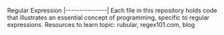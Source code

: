 Regular Expression
|---------------|
Each file in this repository holds code that illustrates an essential concept of programming, specific to regular expressions. Resources to learn topic: rubular, regex101.com, blog

